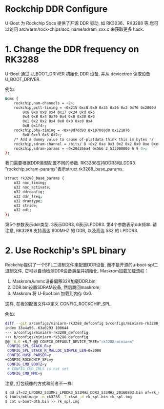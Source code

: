 
# Rockchip DDR Configure

U-Boot 为 Rockchip Socs 提供了开源 DDR 驱动, 如 RK3036、RK3288 等.您可以访问 arch/arm/rock-chips/soc_name/sdram_xxx.c 来获取更多 hack.


# 1. Change the DDR frequency on RK3288

U-Boot 通过 U_BOOT_DRIVER 初始化 DDR 设备, 并从 devicetree 读取设备 U_BOOT_DRIVER.

例如:

```bash
&dmc {
    rockchip,num-channels = <2>;
    rockchip,pctl-timing = <0x215 0xc8 0x0 0x35 0x26 0x2 0x70 0x2000d
        0x6 0x0 0x8 0x4 0x17 0x24 0xd 0x6
        0x4 0x8 0x4 0x76 0x4 0x0 0x30 0x0
        0x1 0x2 0x2 0x4 0x0 0x0 0xc0 0x4
        0x8 0x1f4>;
    rockchip,phy-timing = <0x48d7dd93 0x187008d8 0x121076
        0x0 0xc3 0x6 0x2>;
    /* Add a dummy value to cause of-platdata think this is bytes */
    rockchip,sdram-channel = /bits/ 8 <0x2 0xa 0x3 0x2 0x2 0x0 0xe 0xe>;
    rockchip,sdram-params = <0x20d266a4 0x5b6 2 533000000 6 9 0>;
};
```

我们需要根据DDR类型配置不同的参数. RK3288支持DDR3和LDDR3. "rockchip,sdram-params"表示struct rk3288_base_params.

```bash
struct rk3288_base_params {
    u32 noc_timing;
    u32 noc_activate;
    u32 ddrconfig;
    u32 ddr_freq;
    u32 dramtype;
    u32 stride;
    u32 odt;
};
```

第5个参数表示ddr类型. 3表示DDR3, 6表示LPDDR3.
第4个参数表示ddr频率. 请注意, RK3288 支持高达 800MHZ 的 DDR, 以及高达 533 的 LPDDR3.


# 2. Use Rockchip's SPL binary

Rockchip提供了一个SPL二进制文件来配置DDR设备, 而不是开源的u-boot-spl二进制文件, 它可以自动检测DDR设备类型并初始化.
Maskrom加载加载流程：

1. Maskrom从mmc设备偏移32K加载DDR.bin;
2. DDR.bin设置SDRAM设备, 然后跳回maskrom;
3. Maskrom 将 U-Boot.bin 加载到内存 0x0.

这样, 在板的配置文件中定义 CONFIG_ROCKCHIP_SPL.

例如:

```bash
diff --git a/configs/miniarm-rk3288_defconfig b/configs/miniarm-rk3288_defconfig
index 33a4a56..63a0293 100644
--- a/configs/miniarm-rk3288_defconfig
+++ b/configs/miniarm-rk3288_defconfig
@@ -8,6 +8,7 @@ CONFIG_DEFAULT_DEVICE_TREE="rk3288-miniarm"
 CONFIG_SPL_STACK_R=y
 CONFIG_SPL_STACK_R_MALLOC_SIMPLE_LEN=0x2000
 CONFIG_HUSH_PARSER=y
+CONFIG_ROCKCHIP_SPL=y
 CONFIG_CMD_BOOTZ=y
 # CONFIG_CMD_IMLS is not set
 CONFIG_CMD_MMC=y
```

注意, 打包镜像的方式和前者不一样:

```bash
$ dd if=32_LPDDR2_533MHz_LPDDR3_533MHz_DDR3_533MHz_20160803.bin of=rk_spl.bin bs=4 skip=1
$ tools/mkimage -n rk3288 -T rksd -d rk_spl.bin rk_spl.img
$ cat u-boot-dtb.bin >> rk_spl.img
```
